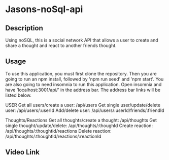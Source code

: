 # Jasons-noSql-api

## Description
Using noSQL, this is a social network API that allows a user to create and share a thought and react to another friends thought.

## Usage
To use this application, you must first clone the repository. Then you are going to run an npm install, followed by 'npm run seed' and 'npm start'. You are also going to need insomnia to run this application. Open insomnia and have 'localhost:3001/api/' in the address bar. The address bar links will be listed below.

USER
Get all users/create a user: /api/users
Get single user/update/delete user: /api/users/:userId
Add/delete user: /api/users/:userId/friends/:friendId

Thoughts/Reactions
Get all thoughts/create a thought: /api/thoughts
Get single thought/update/delete: /api/thoughts/:thoughId
Create reaction: /api/thoughts/:thoughtid/reactions
Delete reaction: /api/thoughts/:thoughtId/reactions/:reactionId

## Video Link